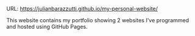 URL: https://julianbarazzutti.github.io/my-personal-website/

This website contains my portfolio showing 2 websites I've programmed and hosted using GitHub Pages.

